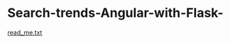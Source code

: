 # Search-trends-Angular-with-Flask-



[read_me.txt](https://github.com/rohanayush/Search-trends-Angular-with-Flask-/files/6994232/read_me.txt)
